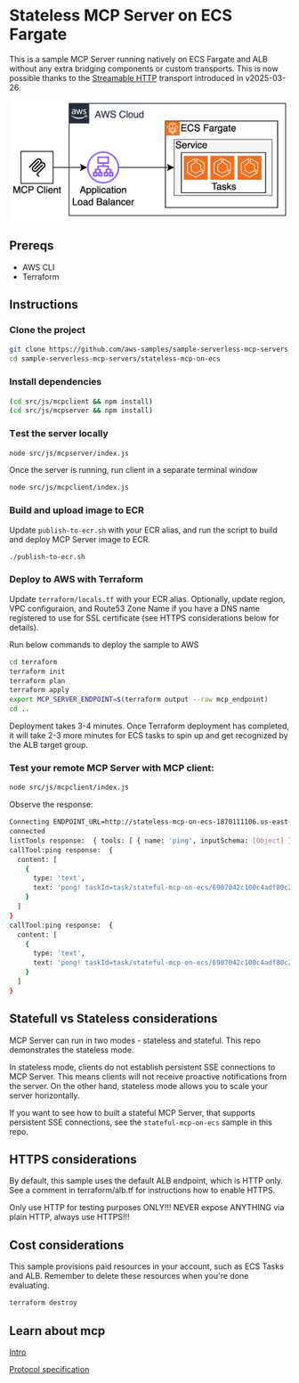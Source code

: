 # Stateless MCP Server on ECS Fargate

This is a sample MCP Server running natively on ECS Fargate and ALB without any extra bridging components or custom transports. This is now possible thanks to the [Streamable HTTP](https://modelcontextprotocol.io/specification/2025-03-26/basic/transports#streamable-http) transport introduced in v2025-03-26. 

![](architecture.png)

## Prereqs

* AWS CLI
* Terraform 

## Instructions

### Clone the project

```bash
git clone https://github.com/aws-samples/sample-serverless-mcp-servers.git
cd sample-serverless-mcp-servers/stateless-mcp-on-ecs
```

### Install dependencies

```bash
(cd src/js/mcpclient && npm install)
(cd src/js/mcpserver && npm install)
```

### Тest the server locally

```bash
node src/js/mcpserver/index.js
```

Once the server is running, run client in a separate terminal window

```bash
node src/js/mcpclient/index.js
```

### Build and upload image to ECR

Update `publish-to-ecr.sh` with your ECR alias, and run the script to build and deploy MCP Server image to ECR. 

```bash
./publish-to-ecr.sh
```

### Deploy to AWS with Terraform

Update `terraform/locals.tf` with your ECR alias. Optionally, update region, VPC configuraion, and Route53 Zone Name if you have a DNS name registered to use for SSL certificate (see HTTPS considerations below for details). 

Run below commands to deploy the sample to AWS

```bash
cd terraform
terraform init
terraform plan
terraform apply
export MCP_SERVER_ENDPOINT=$(terraform output --raw mcp_endpoint) 
cd ..
```

Deployment takes 3-4 minutes. Once Terraform deployment has completed, it will take 2-3 more minutes for ECS tasks to spin up and get recognized by the ALB target group.

### Test your remote MCP Server with MCP client:
```bash
node src/js/mcpclient/index.js
```

Observe the response:
```bash
Connecting ENDPOINT_URL=http://stateless-mcp-on-ecs-1870111106.us-east-1.elb.amazonaws.com/mcp
connected
listTools response:  { tools: [ { name: 'ping', inputSchema: [Object] } ] }
callTool:ping response:  {
  content: [
    {
      type: 'text',
      text: 'pong! taskId=task/stateful-mcp-on-ecs/6907042c100c4adf80c2d0957c38706f v=0.0.10 d=101'
    }
  ]
}
callTool:ping response:  {
  content: [
    {
      type: 'text',
      text: 'pong! taskId=task/stateful-mcp-on-ecs/6907042c100c4adf80c2d0957c38706f v=0.0.10 d=50'
    }
  ]
}
```

## Statefull vs Stateless considerations
MCP Server can run in two modes - stateless and stateful. This repo demonstrates the stateless mode. 

In stateless mode, clients do not establish persistent SSE connections to MCP Server. This means clients will not receive proactive notifications from the server. On the other hand, stateless mode allows you to scale your server horizontally.

If you want to see how to built a stateful MCP Server, that supports persistent SSE connections, see the `stateful-mcp-on-ecs` sample in this repo. 

## HTTPS considerations

By default, this sample uses the default ALB endpoint, which is HTTP only. See a comment in terraform/alb.tf for instructions how to enable HTTPS. 

Only use HTTP for testing purposes ONLY!!! NEVER expose ANYTHING via plain HTTP, always use HTTPS!!!

## Cost considerations

This sample provisions paid resources in your account, such as ECS Tasks and ALB. Remember to delete these resources when you're done evaluating.

```bash
terraform destroy
```

## Learn about mcp
[Intro](https://modelcontextprotocol.io/introduction)

[Protocol specification](https://modelcontextprotocol.io/specification/2025-03-26)
